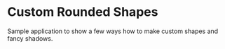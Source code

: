 # Custom Rounded Shapes

Sample application to show a few ways how to make custom shapes and fancy shadows.

